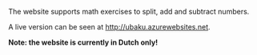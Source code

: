 The website supports math exercises to split, add and subtract numbers.

A live version can be seen at <http://ubaku.azurewebsites.net>.

**Note: the website is currently in Dutch only!**